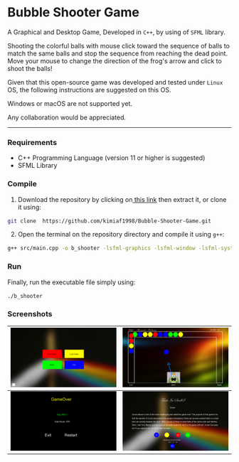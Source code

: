 # Bubble Shooter Game

A Graphical and Desktop Game, Developed in `C++`, by using of `SFML` library.

Shooting the colorful balls with mouse click toward the sequence of balls to match the same balls and stop the sequence from reaching the dead point. Move your mouse to change the direction of the frog's arrow and click to shoot the balls! 

Given that this open-source game was developed and tested under `Linux` OS, the following instructions are suggested on this OS. 

Windows or macOS are not supported yet.

Any collaboration would be appreciated.

------------

### Requirements
- C++ Programming Language (version 11 or higher is suggested)
-  SFML Library



### Compile

1. Download the repository by clicking on[ this link](https://github.com/kimiaf1998/Bubble-Shooter-Game/archive/refs/heads/master.zip " this link") then extract it, or clone it using:
```bash
git clone  https://github.com/kimiaf1998/Bubble-Shooter-Game.git
```

2. Open the terminal on the repository directory and compile it using `g++`:
```bash
g++ src/main.cpp -o b_shooter -lsfml-graphics -lsfml-window -lsfml-system
```



### Run
Finally, run the executable file simply using:
```bash
./b_shooter
```



### Screenshots
| ![scr1](https://github.com/kimiaf1998/Bubble-Shooter-Game/blob/master/screenshots/3.png "scr1") | ![scr2](https://github.com/kimiaf1998/Bubble-Shooter-Game/blob/master/screenshots/2.png "scr2") |
| ------------ | ------------ |
| ![scr4](https://github.com/kimiaf1998/Bubble-Shooter-Game/blob/master/screenshots/4.png "scr4") | ![scr3](https://github.com/kimiaf1998/Bubble-Shooter-Game/blob/master/screenshots/1.png "scr3") |

